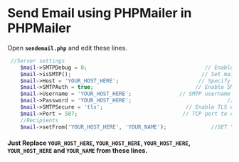 # Send Email using PHPMailer in PHPMailer
Open **`sendemail.php`** and edit these lines.
``` php
 //Server settings
    $mail->SMTPDebug = 0;                                     // Enable verbose debug output
    $mail->isSMTP();                                         // Set mailer to use SMTP
    $mail->Host = 'YOUR_HOST_HERE';                       	// Specify main and backup SMTP servers
    $mail->SMTPAuth = true;                                // Enable SMTP authentication
    $mail->Username = 'YOUR_HOST_HERE';               // SMTP username
    $mail->Password = 'YOUR_HOST_HERE';                              // SMTP password
    $mail->SMTPSecure = 'tls';                          // Enable TLS encryption, `ssl` also accepted
    $mail->Port = 587;                                 // TCP port to connect to
    //Recipients
    $mail->setFrom('YOUR_HOST_HERE', 'YOUR_NAME');				//SET "FROM" EMAIL AND NAME. 
```    
#### Just Replace `YOUR_HOST_HERE`, `YOUR_HOST_HERE`, `YOUR_HOST_HERE`, `YOUR_HOST_HERE` and `YOUR_NAME` from these lines.